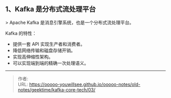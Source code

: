 # 

## 1、Kafka 是分布式流处理平台
&gt; Apache Kafka 是消息引擎系统，也是一个分布式流处理平台。

Kafka 的特性：
- 提供一套 API 实现生产者和消费者。
- 降低网络传输和磁盘存储开销。
- 实现高伸缩性架构。
- 可以实现端到端的精确一次处理语义。




---

> 作者:   
> URL: https://ooooo-youwillsee.github.io/ooooo-notes/old-notes/geektime/kafka-core-tech/03/  

